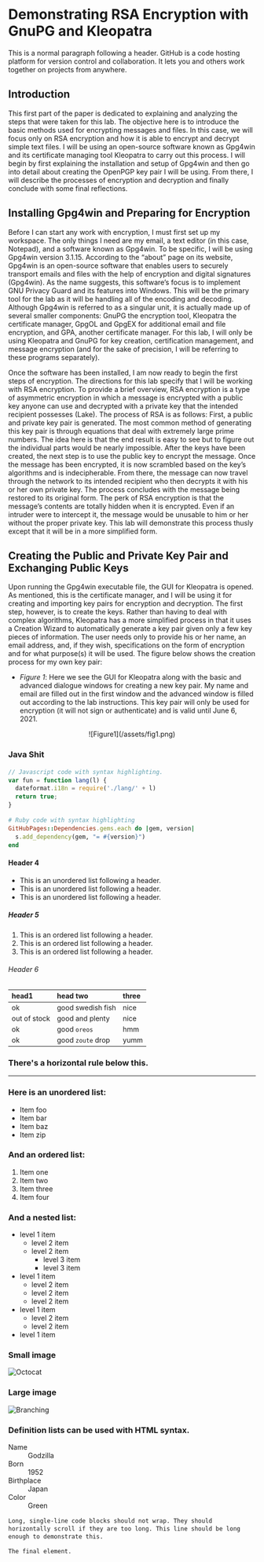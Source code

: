 
# Demonstrating RSA Encryption with GnuPG and Kleopatra

This is a normal paragraph following a header. GitHub is a code hosting platform for version control and collaboration. It lets you and others work together on projects from anywhere.

## Introduction

This first part of the paper is dedicated to explaining and analyzing the steps that were taken for this lab. The objective here is to introduce the basic methods used for encrypting messages and files. In this case, we will focus only on RSA encryption and how it is able to encrypt and decrypt simple text files. I will be using an open-source software known as Gpg4win and its certificate managing tool Kleopatra to carry out this process. I will begin by first explaining the installation and setup of Gpg4win and then go into detail about creating the OpenPGP key pair I will be using. From there, I will describe the processes of encryption and decryption and finally conclude with some final reflections.

## Installing Gpg4win and Preparing for Encryption

Before I can start any work with encryption, I must first set up my workspace. The only things I need are my email, a text editor (in this case, Notepad), and a software known as Gpg4win. To be specific, I will be using Gpg4win version 3.1.15. According to the “about” page on its website, Gpg4win is an open-source software that enables users to securely transport emails and files with the help of encryption and digital signatures (Gpg4win). As the name suggests, this software’s focus is to implement GNU Privacy Guard and its features into Windows. This will be the primary tool for the lab as it will be handling all of the encoding and decoding. Although Gpg4win is referred to as a singular unit, it is actually made up of several smaller components: GnuPG the encryption tool, Kleopatra the certificate manager, GpgOL and GpgEX for additional email and file encryption, and GPA, another certificate manager. For this lab, I will only be using Kleopatra and GnuPG for key creation, certification management, and message encryption (and for the sake of precision, I will be referring to these programs separately).

 Once the software has been installed, I am now ready to begin the first steps of encryption. The directions for this lab specify that I will be working with RSA encryption. To provide a brief overview, RSA encryption is a type of asymmetric encryption in which a message is encrypted with a public key anyone can use and decrypted with a private key that the intended recipient possesses (Lake). The process of RSA is as follows: First, a public and private key pair is generated. The most common method of generating this key pair is through equations that deal with extremely large prime numbers. The idea here is that the end result is easy to see but to figure out the individual parts would be nearly impossible. After the keys have been created, the next step is to use the public key to encrypt the message. Once the message has been encrypted, it is now scrambled based on the key’s algorithms and is indecipherable. From there, the message can now travel through the network to its intended recipient who then decrypts it with his or her own private key. The process concludes with the message being restored to its original form. The perk of RSA encryption is that the message’s contents are totally hidden when it is encrypted. Even if an intruder were to intercept it, the message would be unusable to him or her without the proper private key. This lab will demonstrate this process thusly except that it will be in a more simplified form.

## Creating the Public and Private Key Pair and Exchanging Public Keys

Upon running the Gpg4win executable file, the GUI for Kleopatra is opened. As mentioned, this is the certificate manager, and I will be using it for creating and importing key pairs for encryption and decryption. The first step, however, is to create the keys. Rather than having to deal with complex algorithms, Kleopatra has a more simplified process in that it uses a Creation Wizard to automatically generate a key pair given only a few key pieces of information. The user needs only to provide his or her name, an email address, and, if they wish, specifications on the form of encryption and for what purpose(s) it will be used. The figure below shows the creation process for my own key pair:

- <i>Figure 1</i>: Here we see the GUI for Kleopatra along with the basic and advanced dialogue windows for creating a new key pair. My name and email are filled out in the first window and the advanced window is filled out according to the lab instructions. This key pair will only be used for encryption (it will not sign or authenticate) and is valid until June 6, 2021.

<center>
![Figure1](/assets/fig1.png)
</center>

### Java Shit
```js
// Javascript code with syntax highlighting.
var fun = function lang(l) {
  dateformat.i18n = require('./lang/' + l)
  return true;
}
```

```ruby
# Ruby code with syntax highlighting
GitHubPages::Dependencies.gems.each do |gem, version|
  s.add_dependency(gem, "= #{version}")
end
```

#### Header 4

*   This is an unordered list following a header.
*   This is an unordered list following a header.
*   This is an unordered list following a header.

##### Header 5

1.  This is an ordered list following a header.
2.  This is an ordered list following a header.
3.  This is an ordered list following a header.

###### Header 6

| head1        | head two          | three |
|:-------------|:------------------|:------|
| ok           | good swedish fish | nice  |
| out of stock | good and plenty   | nice  |
| ok           | good `oreos`      | hmm   |
| ok           | good `zoute` drop | yumm  |

### There's a horizontal rule below this.

* * *

### Here is an unordered list:

*   Item foo
*   Item bar
*   Item baz
*   Item zip

### And an ordered list:

1.  Item one
1.  Item two
1.  Item three
1.  Item four

### And a nested list:

- level 1 item
  - level 2 item
  - level 2 item
    - level 3 item
    - level 3 item
- level 1 item
  - level 2 item
  - level 2 item
  - level 2 item
- level 1 item
  - level 2 item
  - level 2 item
- level 1 item

### Small image

![Octocat](https://github.githubassets.com/images/icons/emoji/octocat.png)

### Large image

![Branching](https://guides.github.com/activities/hello-world/branching.png)


### Definition lists can be used with HTML syntax.

<dl>
<dt>Name</dt>
<dd>Godzilla</dd>
<dt>Born</dt>
<dd>1952</dd>
<dt>Birthplace</dt>
<dd>Japan</dd>
<dt>Color</dt>
<dd>Green</dd>
</dl>

```
Long, single-line code blocks should not wrap. They should horizontally scroll if they are too long. This line should be long enough to demonstrate this.
```

```
The final element.
```
